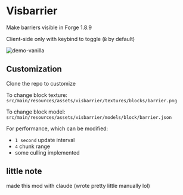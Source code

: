 # Visbarrier

Make barriers visible in Forge 1.8.9

Client-side only with keybind to toggle (`B` by default)

![demo-vanilla](https://cdn.modrinth.com/data/cached_images/a3ab5f5166456aaaba05a1e4a6c3035d7069248f.png)

## Customization
Clone the repo to customize

To change block texture:
`src/main/resources/assets/visbarrier/textures/blocks/barrier.png`

To change block model:
`src/main/resources/assets/visbarrier/models/block/barrier.json`

For performance, which can be modified:
- `1 second` update interval
- `4` chunk range
- some culling implemented

## little note
made this mod with claude (wrote pretty little manually lol)
